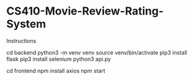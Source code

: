# CS410-Movie-Review-Rating-System

Instructions

cd backend
python3 -m venv venv
source venv/bin/activate
pip3 install flask
pip3 install selenium
python3 api.py

cd frontend
npm install axios
npm start